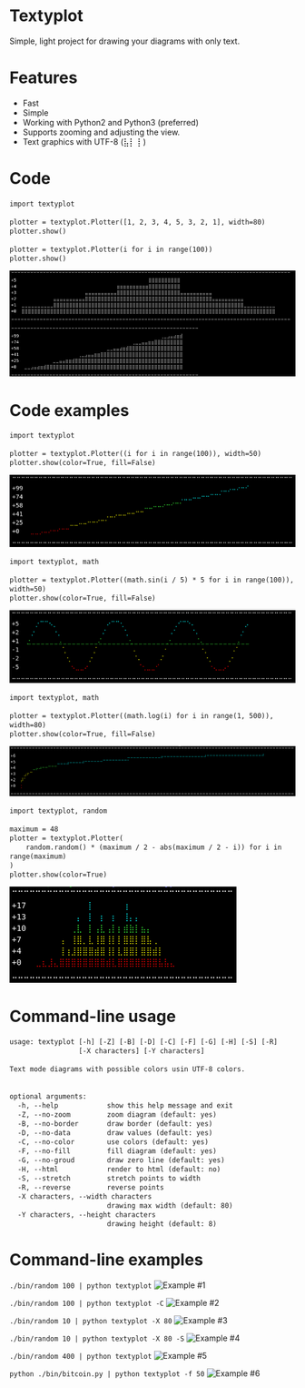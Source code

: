Textyplot
=========
Simple, light project for drawing your diagrams with only text.

Features
========
 * Fast
 * Simple
 * Working with Python2 and Python3 (preferred)
 * Supports zooming and adjusting the view.
 * Text graphics with UTF-8 (⣧⡇⢸ )

Code
===========
```
import textyplot

plotter = textyplot.Plotter([1, 2, 3, 4, 5, 3, 2, 1], width=80)
plotter.show()

plotter = textyplot.Plotter(i for i in range(100))
plotter.show()
```
![Result](/docs/code0.png)

Code examples
=============
```
import textyplot

plotter = textyplot.Plotter((i for i in range(100)), width=50)
plotter.show(color=True, fill=False)
```
![Result](/docs/code1.png)

```
import textyplot, math

plotter = textyplot.Plotter((math.sin(i / 5) * 5 for i in range(100)), width=50)
plotter.show(color=True, fill=False)
```
![Result](/docs/code2.png)

```
import textyplot, math

plotter = textyplot.Plotter((math.log(i) for i in range(1, 500)), width=80)
plotter.show(color=True, fill=False)
```
![Result](/docs/code3.png)

```
import textyplot, random

maximum = 48
plotter = textyplot.Plotter(
    random.random() * (maximum / 2 - abs(maximum / 2 - i)) for i in range(maximum)
)
plotter.show(color=True)
```
![Result](/docs/code4.png)

Command-line usage
============
```
usage: textyplot [-h] [-Z] [-B] [-D] [-C] [-F] [-G] [-H] [-S] [-R]
                 [-X characters] [-Y characters]

Text mode diagrams with possible colors usin UTF-8 colors.


optional arguments:
  -h, --help            show this help message and exit
  -Z, --no-zoom         zoom diagram (default: yes)
  -B, --no-border       draw border (default: yes)
  -D, --no-data         draw values (default: yes)
  -C, --no-color        use colors (default: yes)
  -F, --no-fill         fill diagram (default: yes)
  -G, --no-groud        draw zero line (default: yes)
  -H, --html            render to html (default: no)
  -S, --stretch         stretch points to width
  -R, --reverse         reverse points
  -X characters, --width characters
                        drawing max width (default: 80)
  -Y characters, --height characters
                        drawing height (default: 8)
```

Command-line examples
=======
```./bin/random 100 | python textyplot```
![Example #1](/docs/cmd1.png)

```./bin/random 100 | python textyplot -C```
![Example #2](/docs/cmd2.png)

```./bin/random 10 | python textyplot -X 80```
![Example #3](/docs/cmd3.png)

```./bin/random 10 | python textyplot -X 80 -S```
![Example #4](/docs/cmd4.png)

```./bin/random 400 | python textyplot```
![Example #5](/docs/cmd5.png)

```python ./bin/bitcoin.py | python textyplot -f 50```
![Example #6](/docs/cmd6.png)
